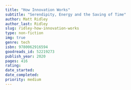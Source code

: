 ```yaml
---
title: "How Innovation Works"
subtitle: "Serendipity, Energy and the Saving of Time"
author: Matt Ridley
author_last: Ridley
slug: ridley-how-innovation-works
type: non-fiction
img: true
genre: tech
isbn: 9780062916594
goodreads_id: 52219273
publish_year: 2020
pages: 416
rating: 
date_started:
date_completed:
priority: medium
---
```


